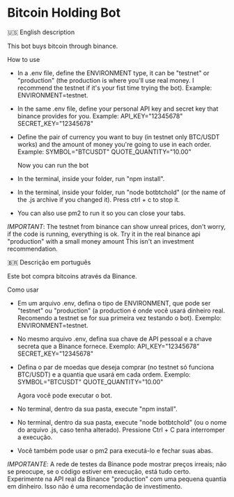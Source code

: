 # Bitcoin Holding Bot
🇺🇸 English description

This bot buys bitcoin through binance. 

How to use

- In a .env file, define the ENVIRONMENT type, it can be "testnet" or "production" (the production is where you'll use real money. I recommend the testnet if it's your fist time trying the bot).
Example: ENVIRONMENT=testnet.
- In the same .env file, define your personal API key and secret key that binance provides for you.
Example: API_KEY="12345678"
         SECRET_KEY="12345678"
- Define the pair of currency you want to buy (in testnet only BTC/USDT works) and the amount of money you're going to use in each order.
Example: SYMBOL="BTCUSDT"
         QUOTE_QUANTITY="10.00"

  Now you can run the bot
- In the terminal, inside your folder, run "npm install".
- In the terminal, inside your folder, run "node botbtchold" (or the name of the .js archive if you changed it). Press ctrl + c to stop it.
- You can also use pm2 to run it so you can close your tabs. 

*IMPORTANT*: The testnet from binance can show unreal prices, don't worry, if the code is running, everything is ok. Try it in the real binance api "production" with a small money amount
This isn't an investment recommendation.





🇧🇷 Descrição em português

Este bot compra bitcoins através da Binance.

Como usar

- Em um arquivo .env, defina o tipo de ENVIRONMENT, que pode ser "testnet" ou "production" (a production é onde você usará dinheiro real. Recomendo a testnet se for sua primeira vez testando o bot).
Exemplo: ENVIRONMENT=testnet.
- No mesmo arquivo .env, defina sua chave de API pessoal e a chave secreta que a Binance fornece.
Exemplo: API_KEY="12345678"
         SECRET_KEY="12345678"
- Defina o par de moedas que deseja comprar (no testnet só funciona BTC/USDT) e a quantia que usará em cada ordem.
Exemplo: SYMBOL="BTCUSDT"
         QUOTE_QUANTITY="10.00"

  Agora você pode executar o bot.
- No terminal, dentro da sua pasta, execute "npm install".
- No terminal, dentro da sua pasta, execute "node botbtchold" (ou o nome do arquivo .js, caso tenha alterado). Pressione Ctrl + C para interromper a execução.
- Você também pode usar o pm2 para executá-lo e fechar suas abas.

*IMPORTANTE*: A rede de testes da Binance pode mostrar preços irreais; não se preocupe, se o código estiver em execução, está tudo certo. Experimente na API real da Binance "production" com uma pequena quantia em dinheiro. 
Isso não é uma recomendação de investimento.
